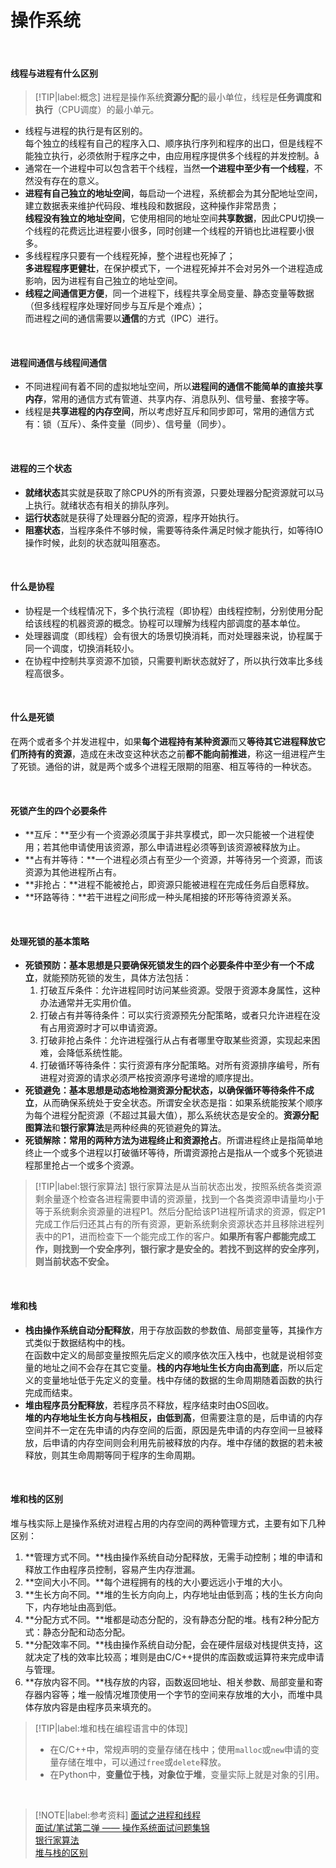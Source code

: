 # 操作系统

</br>

#### 线程与进程有什么区别

  > [!TIP|label:概念]
  > 进程是操作系统**资源分配**的最小单位，线程是**任务调度和执行**（CPU调度）的最小单元。

- 线程与进程的执行是有区别的。</br>
  每个独立的线程有自己的程序入口、顺序执行序列和程序的出口，但是线程不能独立执行，必须依附于程序之中，由应用程序提供多个线程的并发控制。å
- 通常在一个进程中可以包含若干个线程，当然**一个进程中至少有一个线程**，不然没有存在的意义。
- **进程有自己独立的地址空间**，每启动一个进程，系统都会为其分配地址空间，建立数据表来维护代码段、堆栈段和数据段，这种操作非常昂贵；</br>
  **线程没有独立的地址空间**，它使用相同的地址空间**共享数据**，因此CPU切换一个线程的花费远比进程要小很多，同时创建一个线程的开销也比进程要小很多。
- 多线程程序只要有一个线程死掉，整个进程也死掉了；</br>
  **多进程程序更健壮**，在保护模式下，一个进程死掉并不会对另外一个进程造成影响，因为进程有自己独立的地址空间。
- **线程之间通信更方便**，同一个进程下，线程共享全局变量、静态变量等数据（但多线程程序处理好同步与互斥是个难点）；</br>
  而进程之间的通信需要以**通信**的方式（IPC）进行。

</br>

#### 进程间通信与线程间通信

- 不同进程间有着不同的虚拟地址空间，所以**进程间的通信不能简单的直接共享内存**，常用的通信方式有管道、共享内存、消息队列、信号量、套接字等。
- 线程是**共享进程的内存空间**，所以考虑好互斥和同步即可，常用的通信方式有：锁（互斥）、条件变量（同步）、信号量（同步）。

</br>

#### 进程的三个状态

- **就绪状态**其实就是获取了除CPU外的所有资源，只要处理器分配资源就可以马上执行。就绪状态有相关的排队序列。
- **运行状态**就是获得了处理器分配的资源，程序开始执行。
- **阻塞状态**，当程序条件不够时候，需要等待条件满足时候才能执行，如等待IO操作时候，此刻的状态就叫阻塞态。

</br>

#### 什么是协程

- 协程是一个线程情况下，多个执行流程（即协程）由线程控制，分别使用分配给该线程的机器资源的概念。协程可以理解为线程内部调度的基本单位。
- 处理器调度（即线程）会有很大的场景切换消耗，而对处理器来说，协程属于同一个调度，切换消耗较小。
- 在协程中控制共享资源不加锁，只需要判断状态就好了，所以执行效率比多线程高很多。

</br>

#### 什么是死锁

在两个或者多个并发进程中，如果**每个进程持有某种资源**而又**等待其它进程释放它们所持有的资源**，造成在未改变这种状态之前**都不能向前推进**，称这一组进程产生了死锁。通俗的讲，就是两个或多个进程无限期的阻塞、相互等待的一种状态。

</br>

#### 死锁产生的四个必要条件

- **互斥：**至少有一个资源必须属于非共享模式，即一次只能被一个进程使用；若其他申请使用该资源，那么申请进程必须等到该资源被释放为止。
- **占有并等待：**一个进程必须占有至少一个资源，并等待另一个资源，而该资源为其他进程所占有。
- **非抢占：**进程不能被抢占，即资源只能被进程在完成任务后自愿释放。
- **环路等待：**若干进程之间形成一种头尾相接的环形等待资源关系。

</br>

#### 处理死锁的基本策略

- **死锁预防：**基本思想是只要确保死锁发生的**四个必要条件中至少有一个不成立**，就能预防死锁的发生，具体方法包括：
  1. 打破互斥条件：允许进程同时访问某些资源。受限于资源本身属性，这种办法通常并无实用价值。
  2. 打破占有并等待条件：可以实行资源预先分配策略，或者只允许进程在没有占用资源时才可以申请资源。
  3. 打破非抢占条件：允许进程强行从占有者哪里夺取某些资源，实现起来困难，会降低系统性能。
  4. 打破循环等待条件：实行资源有序分配策略。对所有资源排序编号，所有进程对资源的请求必须严格按资源序号递增的顺序提出。
- **死锁避免：**基本思想是**动态地检测资源分配状态，以确保循环等待条件不成立**，从而确保系统处于安全状态。所谓安全状态是指：如果系统能按某个顺序为每个进程分配资源（不超过其最大值），那么系统状态是安全的。**资源分配图算法**和**银行家算法**是两种经典的死锁避免的算法。
- **死锁解除：**常用的两种方法为**进程终止和资源抢占**。所谓进程终止是指简单地终止一个或多个进程以打破循环等待，所谓资源抢占是指从一个或多个死锁进程那里抢占一个或多个资源。

> [!TIP|label:银行家算法]
> 银行家算法是从当前状态出发，按照系统各类资源剩余量逐个检查各进程需要申请的资源量，找到一个各类资源申请量均小于等于系统剩余资源量的进程P1。然后分配给该P1进程所请求的资源，假定P1完成工作后归还其占有的所有资源，更新系统剩余资源状态并且移除进程列表中的P1，进而检查下一个能完成工作的客户。**如果所有客户都能完成工作，则找到一个安全序列，银行家才是安全的。若找不到这样的安全序列，则当前状态不安全。**

</br>

#### 堆和栈

- **栈由操作系统自动分配释放**，用于存放函数的参数值、局部变量等，其操作方式类似于数据结构中的栈。</br>
  在函数中定义的局部变量按照先后定义的顺序依次压入栈中，也就是说相邻变量的地址之间不会存在其它变量。**栈的内存地址生长方向由高到底**，所以后定义的变量地址低于先定义的变量。栈中存储的数据的生命周期随着函数的执行完成而结束。
- **堆由程序员分配释放**，若程序员不释放，程序结束时由OS回收。</br>
  **堆的内存地址生长方向与栈相反，由低到高**，但需要注意的是，后申请的内存空间并不一定在先申请的内存空间的后面，原因是先申请的内存空间一旦被释放，后申请的内存空间则会利用先前被释放的内存。堆中存储的数据的若未被释放，则其生命周期等同于程序的生命周期。

</br>

#### 堆和栈的区别

堆与栈实际上是操作系统对进程占用的内存空间的两种管理方式，主要有如下几种区别：
1. **管理方式不同。**栈由操作系统自动分配释放，无需手动控制；堆的申请和释放工作由程序员控制，容易产生内存泄漏。
2. **空间大小不同。**每个进程拥有的栈的大小要远远小于堆的大小。
3. **生长方向不同。**堆的生长方向向上，内存地址由低到高；栈的生长方向向下，内存地址由高到低。
4. **分配方式不同。**堆都是动态分配的，没有静态分配的堆。栈有2种分配方式：静态分配和动态分配。
5. **分配效率不同。**栈由操作系统自动分配，会在硬件层级对栈提供支持，这就决定了栈的效率比较高；堆则是由C/C++提供的库函数或运算符来完成申请与管理。
6. **存放内容不同。**栈存放的内容，函数返回地址、相关参数、局部变量和寄存器内容等；堆一般情况堆顶使用一个字节的空间来存放堆的大小，而堆中具体存放内容是由程序员来填充的。

> [!TIP|label:堆和栈在编程语言中的体现]
> - 在C/C++中，常规声明的变量存储在栈中；使用`malloc`或`new`申请的变量存储在堆中，可以通过`free`或`delete`释放。
> - 在Python中，**变量位于栈，对象位于堆**，变量实际上就是对象的引用。

</br>

> [!NOTE|label:参考资料]
> [面试之进程和线程](https://blog.csdn.net/wolf_break/article/details/84769653)</br>
> [面试/笔试第二弹 —— 操作系统面试问题集锦](https://blog.csdn.net/justloveyou_/article/details/78304294)</br>
> [银行家算法](https://www.jianshu.com/p/5d01e5db5eaf?utm_campaign=maleskine&utm_content=note&utm_medium=seo_notes&utm_source=recommendation)</br>
> [堆与栈的区别](https://blog.csdn.net/K346K346/article/details/80849966)
>